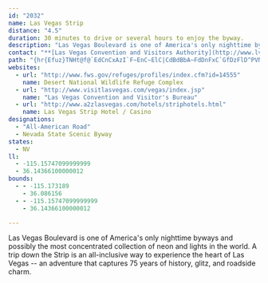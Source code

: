 ```yaml
---
id: "2032"
name: Las Vegas Strip
distance: "4.5"
duration: 30 minutes to drive or several hours to enjoy the byway.
description: "Las Vegas Boulevard is one of America's only nighttime byways and possibly the most concentrated collection of neon and lights in the world. A trip down the Strip is an all-inclusive way to experience the heart of Las Vegas -- an adventure that captures 75 years of history, glitz, and roadside charm."
contact: "**[Las Vegas Convention and Visitors Authority](http://www.lvcva.com/?redirect=business)**  \r\n 702-892-0711  \r\n 1-877-VISIT LV (847-4858)  \r\n\r\n"
path: "{hr{Efuz}TNHt@f@`EdCnCxAzI`F~EnC~ElC|CdBdBbA~FdDnFxC`GfDzFlD^PVN|KjGxFpDjGlD~CjB\\N~@j@rIzETNZR~CrBd@XzB`ApBp@hCp@n@Rh@JrBXp@JrAJrBHPB`B?T?v@?dME^?bBFdNX`@@z@Bh@?dJBh@EdA?vKFrA?rDCpDBvA@X?pNOnAAd@?n@@bFChBAnF?n@?P?v@?dIAnFCbBC^?vG?^?rLChKHtF?vAI"
websites:
  - url: "http://www.fws.gov/refuges/profiles/index.cfm?id=14555"
    name: Desert National Wildlife Refuge Complex
  - url: "http://www.visitlasvegas.com/vegas/index.jsp"
    name: "Las Vegas Convention and Visitor's Bureau"
  - url: "http://www.a2zlasvegas.com/hotels/striphotels.html"
    name: Las Vegas Strip Hotel / Casino
designations:
  - "All-American Road"
  - Nevada State Scenic Byway
states:
  - NV
ll:
  - -115.15747099999999
  - 36.14366100000012
bounds:
  - - -115.173189
    - 36.086156
  - - -115.15747099999999
    - 36.14366100000012

---
```


Las Vegas Boulevard is one of America's only nighttime byways and possibly the most concentrated collection of neon and lights in the world. A trip down the Strip is an all-inclusive way to experience the heart of Las Vegas -- an adventure that captures 75 years of history, glitz, and roadside charm.
